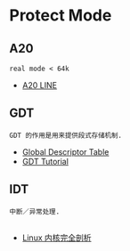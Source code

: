# Protect Mode

## A20

    real mode < 64k

- [A20 LINE](http://wiki.osdev.org/A20)


## GDT

    GDT 的作用是用来提供段式存储机制.

- [Global Descriptor Table](http://wiki.osdev.org/Global_Descriptor_Table)
- [GDT Tutorial](http://wiki.osdev.org/GDT_Tutorial)

## IDT

    中断／异常处理.

## 
- [Linux 内核完全剖析](http://book.douban.com/subject/1481173/)

